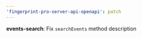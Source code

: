 ```yaml
---
'fingerprint-pro-server-api-openapi': patch
---
```


**events-search**: Fix `searchEvents` method description